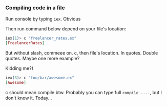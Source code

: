 ### Compiling code in a file

Run console by typing `iex`. Obvious

Then run command below depend on your file's location:

```elixir
iex(1)> c "freelancer_rates.ex"
[FreelancerRates]
```

But without slash, commeee on. c, then file's location. In quotes. Double quotes. Maybe one more example?

Kidding me?)

```elixir
iex(3)> c "foo/bar/awesome.ex"
[Awesome]
```

c should mean compile btw. Probably you can type full `compile ....`, but I don't know it. Today...
